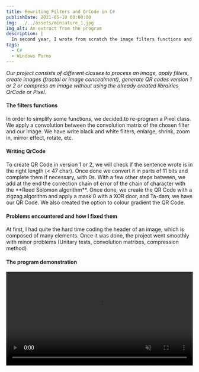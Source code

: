```yaml
---
title: Rewriting Filters and QrCode in C#
publishDate: 2021-05-10 00:00:00
img: ../../assets/miniature_1.jpg
img_alt: An extract from the program
description: |
  In second year, I wrote from scratch the image filters functions and QrCode class
tags:
  - C#
  - Windows Forms
---
```


*Our project consists of different classes to process an image, apply filters, create images (fractal or image concealment), generate QR codes version 1 or 2 or compress an image without using the already created librairies QrCode or Pixel.*

<h4>The filters functions</h4>
<p style="width: 100%">
  In order to simplify some functions, we decided to re-program a Pixel class. We apply a convolution between the convolution matrix of the chosen filter and our image. We have write black and white filters, enlarge, shrink, zoom in, mirror effect, rotate, etc.
</p>

<h4>Writing QrCode</h4>
<p style="width: 100%">
  To create QR Code in version 1 or 2, we will check if the sentence wrote is in the right length (< 47 char). Once done we convert it in parts of 11 bits and complete them if necessary, with 0s. With a few other steps between, we add at the end the correction chain of error of the chain of character with the **Reed Solomon algorithm**.
  Once done, we create the QR Code with a zigzag algorithm and apply a mask 0 with a XOR door, and Ta-dam, we have our QR Code. We also created the option to colour gradient the QR Code.
</p>

<h4>Problems encountered and how I fixed them</h4>
<p style="width: 100%">
  At first, I had quite the hard time coding the header of an image, which is composed of many elements. Once it was done, the project went smoothly with minor problems (Unitary tests, convolution matrixes, compression method) 
</p>

<h4>The program demonstration</h4>

<video controls width="100%" muted controlsList="nodownload">
  <source src="../../assets/qrcode_demo.mp4" type="video/mp4">
</video>
